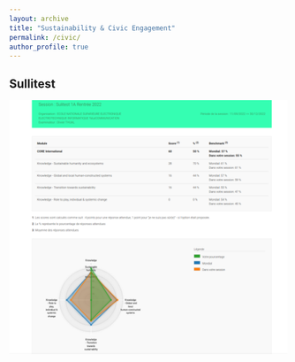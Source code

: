 ```yaml
---
layout: archive
title: "Sustainability & Civic Engagement"
permalink: /civic/
author_profile: true
---
```


## Sullitest

![Sullitest](/images/sullitest.png "Sullitest")